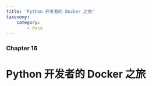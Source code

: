 ```yaml
---
title: 'Python 开发者的 Docker 之旅'
taxonomy:
    category:
        - docs
---
```


### Chapter 16

# Python 开发者的 Docker 之旅
